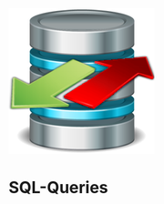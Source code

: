 ![Header](https://github.com/RomanRRC/SQL-Queries/blob/main/sql-server-icon-png-11364.png)

# SQL-Queries
